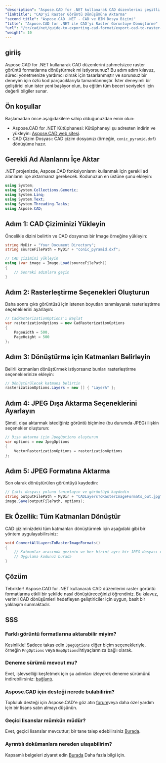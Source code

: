 ```yaml
---
"description": "Aspose.CAD for .NET kullanarak CAD düzenlerini çeşitli raster görüntü formatlarına nasıl verimli bir şekilde dönüştüreceğinizi öğrenin. Bu kapsamlı kılavuz, anlaşılır kodlarla süreci adım adım açıklamaktadır."
"linktitle": "CAD'yi Raster Görüntü Dönüşümüne Aktarma"
"second_title": "Aspose.CAD .NET - CAD ve BIM Dosya Biçimi"
"title": "Aspose.CAD for .NET ile CAD'yi Raster Görüntüye Dönüştürme"
"url": "/tr/cad/net/guide-to-exporting-cad-format/export-cad-to-raster-image-conversion/"
"weight": 10
---
```


## giriiş

Aspose.CAD for .NET kullanarak CAD düzenlerini zahmetsizce raster görüntü formatlarına dönüştürmek mi istiyorsunuz? Bu adım adım kılavuz, süreci yönetmenize yardımcı olmak için tasarlanmıştır ve sorunsuz bir deneyim için özlü kod parçacıklarıyla tamamlanmıştır. İster deneyimli bir geliştirici olun ister yeni başlıyor olun, bu eğitim tüm beceri seviyeleri için değerli bilgiler sunar.

## Ön koşullar

Başlamadan önce aşağıdakilere sahip olduğunuzdan emin olun:

- Aspose.CAD for .NET Kütüphanesi: Kütüphaneyi şu adresten indirin ve yükleyin: [Aspose.CAD web sitesi](https://releases.aspose.com/cad/net/).
- CAD Çizim Dosyası: CAD çizim dosyanızı (örneğin, `conic_pyramid.dxf`) dönüşüme hazır.

## Gerekli Ad Alanlarını İçe Aktar

.NET projenizde, Aspose.CAD fonksiyonlarını kullanmak için gerekli ad alanlarını içe aktarmanız gerekecek. Kodunuzun en üstüne şunu ekleyin:

```csharp
using System;
using System.Collections.Generic;
using System.Linq;
using System.Text;
using System.Threading.Tasks;
using Aspose.CAD;
```

## Adım 1: CAD Çiziminizi Yükleyin

Öncelikle dizini belirtin ve CAD dosyanızı bir Image örneğine yükleyin:

```csharp
string MyDir = "Your Document Directory";
string sourceFilePath = MyDir + "conic_pyramid.dxf";

// CAD çizimini yükleyin
using (var image = Image.Load(sourceFilePath))
{
    // Sonraki adımlara geçin
}
```

## Adım 2: Rasterleştirme Seçenekleri Oluşturun

Daha sonra çıktı görüntüsü için istenen boyutları tanımlayarak rasterleştirme seçeneklerini ayarlayın:

```csharp
// CadRasterizationOptions'ı Başlat
var rasterizationOptions = new CadRasterizationOptions
{
    PageWidth = 500,
    PageHeight = 500
};
```

## Adım 3: Dönüştürme için Katmanları Belirleyin

Belirli katmanları dönüştürmek istiyorsanız bunları rasterleştirme seçeneklerinize ekleyin:

```csharp
// Dönüştürülecek katmanı belirtin
rasterizationOptions.Layers = new [] { "LayerA" };
```

## Adım 4: JPEG Dışa Aktarma Seçeneklerini Ayarlayın

Şimdi, dışa aktarmak istediğiniz görüntü biçimine (bu durumda JPEG) ilişkin seçenekler oluşturun:

```csharp
// Dışa aktarma için JpegOptions oluşturun
var options = new JpegOptions
{
    VectorRasterizationOptions = rasterizationOptions
};
```

## Adım 5: JPEG Formatına Aktarma

Son olarak dönüştürülen görüntüyü kaydedin:

```csharp
// Çıktı dosyası yolunu tanımlayın ve görüntüyü kaydedin
string outputFilePath = MyDir + "CADLayersToRasterImageFormats_out.jpg";
image.Save(outputFilePath, options);
```

## Ek Özellik: Tüm Katmanları Dönüştür

CAD çiziminizdeki tüm katmanları dönüştürmek için aşağıdaki gibi bir yöntem uygulayabilirsiniz:

```csharp
void ConvertAllLayersToRasterImageFormats()
{
    // Katmanlar arasında gezinin ve her birini ayrı bir JPEG dosyası olarak kaydedin
    // Uygulama kodunuz burada
}
```

## Çözüm

Tebrikler! Aspose.CAD for .NET kullanarak CAD düzenlerini raster görüntü formatlarına etkili bir şekilde nasıl dönüştüreceğinizi öğrendiniz. Bu kılavuz, verimli CAD dönüşümleri hedefleyen geliştiriciler için uygun, basit bir yaklaşım sunmaktadır.

## SSS

### Farklı görüntü formatlarına aktarabilir miyim?

Kesinlikle! Sadece takas edin `JpegOptions` diğer biçim seçenekleriyle, örneğin `PngOptions` veya `BmpOptions`İhtiyaçlarınıza bağlı olarak.

### Deneme sürümü mevcut mu?

Evet, işlevselliği keşfetmek için şu adımları izleyerek deneme sürümünü indirebilirsiniz: [bağlantı](https://releases.aspose.com/cad/net/).

### Aspose.CAD için desteği nerede bulabilirim?

Topluluk desteği için Aspose.CAD'e göz atın [forum](https://forum.aspose.com/c/cad/19)veya daha özel yardım için bir lisans satın almayı düşünün.

### Geçici lisanslar mümkün müdür?

Evet, geçici lisanslar mevcuttur; bir tane talep edebilirsiniz [Burada](https://purchase.conholdate.com/temporary-license/).

### Ayrıntılı dokümanlara nereden ulaşabilirim?

Kapsamlı belgeleri ziyaret edin [Burada](https://reference.aspose.com/cad/net/) Daha fazla bilgi için.